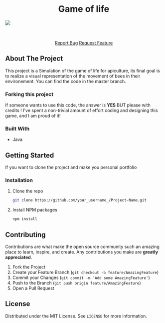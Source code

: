 <!-- PROJECT PREVIEW -->
<br />
<p align="center">

  <h1 align="center">Game of life</h3>
  <img src="https://i.ibb.co/jVPncyb/abeille.png">
  
  <p align="center">
    <br />
    <br />
    <a href="https://github.com/Mariem-Ben-Salah/agence/issues">Report Bug</a>
    <a href="https://github.com/Mariem-Ben-Salah/agence/issues">Request Feature</a>
  </p>
</p>

<!-- ABOUT THE PROJECT -->
## About The Project

This project is a Simulation of the game of life for apiculture, its final goal is to realize a visual representation of the movement of bees in their environement.
You can find the code in the master branch.

### Forking this project
If someone wants to use this code, the answer is **YES** BUT please with credits !
I've spent a non-trivial amount of effort coding and designing this game, and I am proud of it!

### Built With

* Java

<!-- GETTING STARTED -->
## Getting Started

If you want to clone the project and make you personal portfolio

### Installation

1. Clone the repo
   ```sh
   git clone https://github.com/your_username_/Project-Name.git
   ```
2. Install NPM packages
   ```sh
   npm install
   ```

<!-- CONTRIBUTING -->
## Contributing

Contributions are what make the open source community such an amazing place to learn, inspire, and create. Any contributions you make are **greatly appreciated**.

1. Fork the Project
2. Create your Feature Branch (`git checkout -b feature/AmazingFeature`)
3. Commit your Changes (`git commit -m 'Add some AmazingFeature'`)
4. Push to the Branch (`git push origin feature/AmazingFeature`)
5. Open a Pull Request

<!-- LICENSE -->
## License

Distributed under the MIT License. See `LICENSE` for more information.

